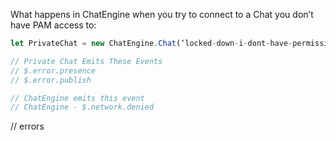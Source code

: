What happens in ChatEngine when you try to connect to a Chat you don’t have PAM access to:

```js
let PrivateChat = new ChatEngine.Chat(‘locked-down-i-dont-have-permissions’);

// Private Chat Emits These Events
// $.error.presence
// $.error.publish

// ChatEngine emits this event
// ChatEngine - $.network.denied
```

// errors
